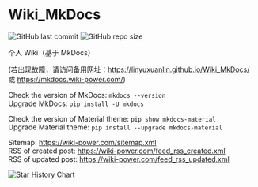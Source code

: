 # Wiki_MkDocs

![GitHub last commit](https://img.shields.io/github/last-commit/linyuxuanlin/Wiki_MkDocs)
![GitHub repo size](https://img.shields.io/github/repo-size/linyuxuanlin/Wiki_MkDocs)

个人 Wiki（基于 MkDocs）

(若出现故障，请访问备用网址：https://linyuxuanlin.github.io/Wiki_MkDocs/ 或 https://mkdocs.wiki-power.com/)

Check the version of MkDocs: `mkdocs --version`  
Upgrade MkDocs: `pip install -U mkdocs`

Check the version of Material theme: `pip show mkdocs-material`  
Upgrade Material theme: `pip install --upgrade mkdocs-material`

Sitemap: <https://wiki-power.com/sitemap.xml>  
RSS of created post: <https://wiki-power.com/feed_rss_created.xml>  
RSS of updated post: <https://wiki-power.com/feed_rss_updated.xml>

[![Star History Chart](https://api.star-history.com/svg?repos=linyuxuanlin/Wiki_MkDocs&type=Timeline)](https://star-history.com/#linyuxuanlin/Wiki_MkDocs&Timeline)
